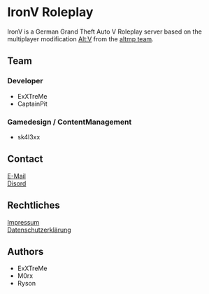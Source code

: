 # IronV Roleplay

IronV is a German Grand Theft Auto V Roleplay server based on the multiplayer modification [Alt:V](https://altv.mp/#/) from the [altmp team](https://github.com/altmp).

## Team

### Developer
- ExXTreMe
- CaptainPit

### Gamedesign / ContentManagement
- sk4l3xx

## Contact
[E-Mail](info@ironv.de)<br>
[Disord](https://ironv.de/)

## Rechtliches
[Impressum](https://forum.ironv.de/cms/legal-notice/)<br>
[Datenschutzerklärung](https://forum.ironv.de/cms/legal-notice/)


## Authors
- ExXTreMe
- M0rx
- Ryson
